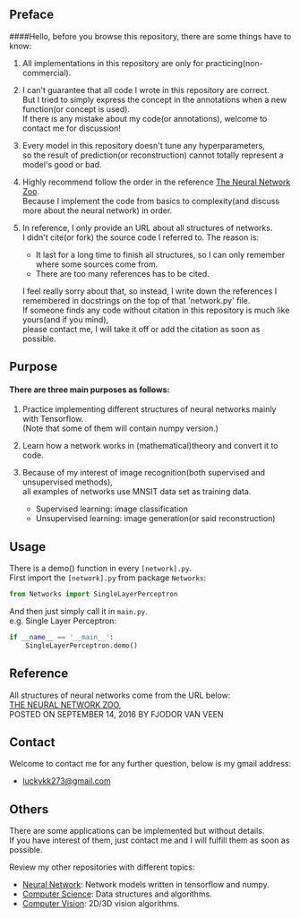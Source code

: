 ## Preface
####Hello, before you browse this repository, there are some things have to know:
1. All implementations in this repository are only for practicing(non-commercial).
2. I can't guarantee that all code I wrote in this repository are correct.  
   But I tried to simply express the concept in the annotations when a new function(or concept is used).  
   If there is any mistake about my code(or annotations), welcome to contact me for discussion!
3. Every model in this repository doesn't tune any hyperparameters,  
   so the result of prediction(or reconstruction) cannot totally represent a model's good or bad.
4. Highly recommend follow the order in the reference [The Neural Network Zoo](https://www.asimovinstitute.org/neural-network-zoo/).  
   Because I implement the code from basics to complexity(and discuss more about the neural network) in order.
5. In reference, I only provide an URL about all structures of networks.  
I didn't cite(or fork) the source code I referred to. The reason is: 
   - It last for a long time to finish all structures, so I can only remember where some sources come from.
   - There are too many references has to be cited.
    
   I feel really sorry about that, so instead, I write down the references I remembered in docstrings on the top of that 'network.py' file.  
   If someone finds any code without citation in this repository is much like yours(and if you mind),  
   please contact me, I will take it off or add the citation as soon as possible.

## Purpose
#### There are three main purposes as follows:  
1. Practice implementing different structures of neural networks mainly with Tensorflow.  
   (Note that some of them will contain numpy version.)  
   
2. Learn how a network works in (mathematical)theory and convert it to code.  

3. Because of my interest of image recognition(both supervised and unsupervised methods),  
   all examples of networks use MNSIT data set as training data.
   - Supervised learning: image classification
   - Unsupervised learning: image generation(or said reconstruction)

## Usage
There is a demo() function in every `[network].py`.  
First import the `[network].py` from package `Networks`:
```python
from Networks import SingleLayerPerceptron  
```
And then just simply call it in `main.py`.  
e.g. Single Layer Perceptron:
```python
if __name__ == '__main__':  
    SingleLayerPerceptron.demo()  
```

## Reference
All structures of neural networks come from the URL below:  
[THE NEURAL NETWORK ZOO](https://www.asimovinstitute.org/neural-network-zoo/),  
POSTED ON SEPTEMBER 14, 2016 BY FJODOR VAN VEEN

## Contact
Welcome to contact me for any further question, below is my gmail address:
* luckykk273@gmail.com

## Others
There are some applications can be implemented but without details.  
If you have interest of them, just contact me and I will fulfill them as soon as possible.  

Review my other repositories with different topics: 
- [Neural Network](): Network models written in tensorflow and numpy.
- [Computer Science](): Data structures and algorithms.
- [Computer Vision](): 2D/3D vision algorithms.

